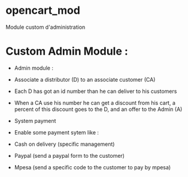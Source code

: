 # opencart_mod
Module custom d'administration

# Custom Admin Module :

* Admin module :
 * Associate a distributor (D) to an associate customer (CA)
  * Each D has got an id number than he can deliver to his customers
  * When a CA use his number he can get a discount from his cart, a percent of this discount goes to the D, and an offer to the Admin (A)
	
* System payment
 * Enable some payment sytem like :
 * Cash on delivery (specific management)
 * Paypal (send a paypal form to the customer)
 * Mpesa (send a specific code to the customer to pay by mpesa)  
